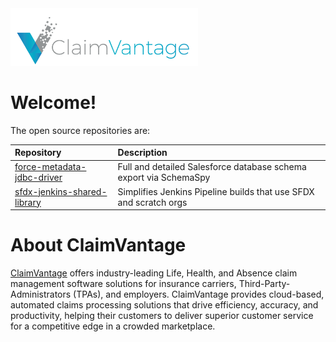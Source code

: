 <img src="ClaimVantageLogoSalesforce.png" alt="drawing" style="width: 300px; left: -100px;"/>

# Welcome!

The open source repositories are:

| Repository | Description |
| :--- | :--- |
| [force-metadata-jdbc-driver](https://claimvantage.github.io/force-metadata-jdbc-driver/) | Full and detailed Salesforce database schema export via SchemaSpy |
| [sfdx-jenkins-shared-library](https://claimvantage.github.io/sfdx-jenkins-shared-library/) | Simplifies Jenkins Pipeline builds that use SFDX and scratch orgs |

# About ClaimVantage
[ClaimVantage](https://claimvantage.com/) offers industry-leading Life, Health, and Absence claim management software solutions for insurance carriers, Third-Party-Administrators (TPAs), and employers. ClaimVantage provides cloud-based, automated claims processing solutions that drive efficiency, accuracy, and productivity, helping their customers to deliver superior customer service for a competitive edge in a crowded marketplace.
